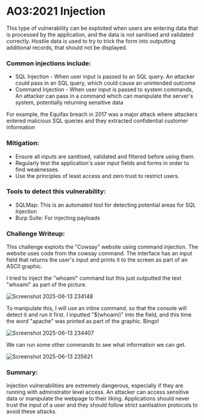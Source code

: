 # AO3:2021 Injection
This type of vulnerability can be exploited when users are entering data that is processed by the application, and the data is not sanitised and validated correctly. 
Hostile data is used to try to trick the form into outputting additional records, that should not be displayed.

### Common injections include:
- SQL Injection - When user input is passed to an SQL query. An attacker could pass in an SQL query, which could cause an unintended outcome
- Command Injection - When user input is passed to system commands, An attacker can pass in a command which can manipulate the server's system, potentially returning sensitive data

For example, the Equifax breach in 2017 was a major attack where attackers entered malicious SQL queries and they extracted confidential customer information

### Mitigation:

- Ensure all inputs are sanitised, validated and filtered before using them.
- Regularly test the application's user input fields and forms in order to find weaknesses.
- Use the principles of least access and zero trust to restrict users.

### Tools to detect this vulnerability:
- SQLMap: This is an automated tool for detecting potential areas for SQL Injection
- Burp Suite: For injecting payloads

### Challenge Writeup:

This challenge exploits the "Cowsay" website using command injection. The website uses code from the cowsay command. The interface has an input field that returns the user's input and prints it to the screen as part of an ASCII graphic. 

I tried to inject the "whoami" command but this just outputted the text "whoami" as part of the picture. 


![Screenshot 2025-06-13 234148](https://github.com/user-attachments/assets/d4f21635-15cf-44c6-8aec-686d54d726d1)

To manipulate this, I will use an inline command, so that the console will detect it and run it first. I inputted "$(whoami)" into the field, and this time the word "apache" was printed as part of the graphic. Bingo!

![Screenshot 2025-06-13 234407](https://github.com/user-attachments/assets/f5d4cf35-dc97-449f-a97d-398c5896bf5b)

We can run some other commands to see what information we can get. 

![Screenshot 2025-06-13 235621](https://github.com/user-attachments/assets/9950f164-5402-4cc5-944e-ac9c60728b6d)


### Summary:
Injection vulnerabilities are extremely dangerous, especially if they are running with adminstrator level access. An attacker can access sensitive data or manipulate the webpage to their liking. Applications should never trust the input of a user and they should follow strict santisation protocols to avoid these attacks. 
